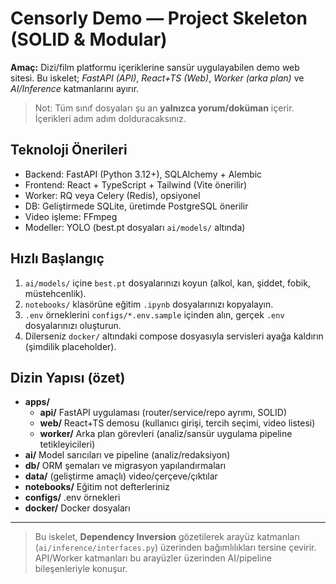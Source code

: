 # Censorly Demo — Project Skeleton (SOLID & Modular)

**Amaç:** Dizi/film platformu içeriklerine sansür uygulayabilen demo web sitesi.
Bu iskelet; *FastAPI (API)*, *React+TS (Web)*, *Worker (arka plan)* ve *AI/Inference* katmanlarını ayırır.

> Not: Tüm sınıf dosyaları şu an **yalnızca yorum/doküman** içerir. İçerikleri adım adım dolduracaksınız.

## Teknoloji Önerileri
- Backend: FastAPI (Python 3.12+), SQLAlchemy + Alembic
- Frontend: React + TypeScript + Tailwind (Vite önerilir)
- Worker: RQ veya Celery (Redis), opsiyonel
- DB: Geliştirmede SQLite, üretimde PostgreSQL önerilir
- Video işleme: FFmpeg
- Modeller: YOLO (best.pt dosyaları `ai/models/` altında)

## Hızlı Başlangıç
1) `ai/models/` içine `best.pt` dosyalarınızı koyun (alkol, kan, şiddet, fobik, müstehcenlik).
2) `notebooks/` klasörüne eğitim `.ipynb` dosyalarınızı kopyalayın.
3) `.env` örneklerini `configs/*.env.sample` içinden alın, gerçek `.env` dosyalarınızı oluşturun.
4) Dilerseniz `docker/` altındaki compose dosyasıyla servisleri ayağa kaldırın (şimdilik placeholder).

## Dizin Yapısı (özet)
- **apps/**
  - **api/** FastAPI uygulaması (router/service/repo ayrımı, SOLID)
  - **web/** React+TS demosu (kullanıcı girişi, tercih seçimi, video listesi)
  - **worker/** Arka plan görevleri (analiz/sansür uygulama pipeline tetikleyicileri)
- **ai/** Model sarıcıları ve pipeline (analiz/redaksiyon)
- **db/** ORM şemaları ve migrasyon yapılandırmaları
- **data/** (geliştirme amaçlı) video/çerçeve/çıktılar
- **notebooks/** Eğitim not defterleriniz
- **configs/** .env örnekleri
- **docker/** Docker dosyaları

---

> Bu iskelet, **Dependency Inversion** gözetilerek arayüz katmanları (`ai/inference/interfaces.py`) üzerinden bağımlılıkları tersine çevirir. API/Worker katmanları bu arayüzler üzerinden AI/pipeline bileşenleriyle konuşur.

